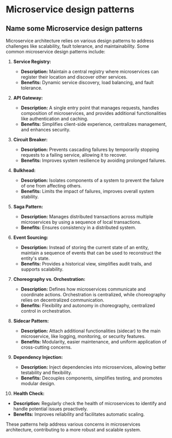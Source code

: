 # Microservice design patterns

## Name some Microservice design patterns

Microservice architecture relies on various design patterns to address challenges like scalability, fault tolerance, and maintainability. Some common microservice design patterns include:

1. **Service Registry:**
   - **Description:** Maintain a central registry where microservices can register their location and discover other services.
   - **Benefits:** Dynamic service discovery, load balancing, and fault tolerance.

2. **API Gateway:**
   - **Description:** A single entry point that manages requests, handles composition of microservices, and provides additional functionalities like authentication and caching.
   - **Benefits:** Simplifies client-side experience, centralizes management, and enhances security.

3. **Circuit Breaker:**
   - **Description:** Prevents cascading failures by temporarily stopping requests to a failing service, allowing it to recover.
   - **Benefits:** Improves system resilience by avoiding prolonged failures.

4. **Bulkhead:**
   - **Description:** Isolates components of a system to prevent the failure of one from affecting others.
   - **Benefits:** Limits the impact of failures, improves overall system stability.

5. **Saga Pattern:**
   - **Description:** Manages distributed transactions across multiple microservices by using a sequence of local transactions.
   - **Benefits:** Ensures consistency in a distributed system.

6. **Event Sourcing:**
   - **Description:** Instead of storing the current state of an entity, maintain a sequence of events that can be used to reconstruct the entity's state.
   - **Benefits:** Provides a historical view, simplifies audit trails, and supports scalability.

7. **Choreography vs. Orchestration:**
   - **Description:** Defines how microservices communicate and coordinate actions. Orchestration is centralized, while choreography relies on decentralized communication.
   - **Benefits:** Flexibility and autonomy in choreography, centralized control in orchestration.

8. **Sidecar Pattern:**
   - **Description:** Attach additional functionalities (sidecar) to the main microservice, like logging, monitoring, or security features.
   - **Benefits:** Modularity, easier maintenance, and uniform application of cross-cutting concerns.

9. **Dependency Injection:**
   - **Description:** Inject dependencies into microservices, allowing better testability and flexibility.
   - **Benefits:** Decouples components, simplifies testing, and promotes modular design.

10. **Health Check:**
   - **Description:** Regularly check the health of microservices to identify and handle potential issues proactively.
   - **Benefits:** Improves reliability and facilitates automatic scaling.

These patterns help address various concerns in microservices architecture, contributing to a more robust and scalable system.

